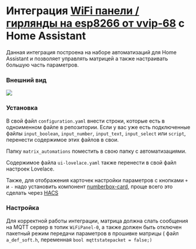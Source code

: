 # Интеграция **[WiFi панели / гирлянды на esp8266 от vvip-68](https://github.com/vvip-68/GyverPanelWiFi) с Home Assistant**

Данная интеграция построена на наборе автоматизаций для Home Assistant и позволяет управлять матрицей а также настраивать большую часть параметров.

### Внешний вид

![](https://github.com/tarasifua/vvip-68-matrix-home-assistant-integration/blob/main/screenshot/screenshot.png?raw=true)

### Установка

В свой файл `configuration.yaml` внести строки, которые есть в одноименном файле в репозитории. Если у вас уже есть подключенные файлы `input_boolean`, `input_number`, `input_text`, `input_select` или `script`, перенести содержимое этих файлов в свои.

Папку `matrix_automations` поместить в свою папку с автоматизациями.

Содержимое файла `ui-lovelace.yaml` также перенести в свой файл настроек Lovelace.

Также, для отображения карточек настройки параметров с кнопками `+` и `-` надо установить компонент [numberbox-card](https://github.com/htmltiger/numberbox-card), проще всего это сделать через [HACS](https://hacs.xyz/)

### Настройка

Для корректной работы интеграции, матрица должна слать сообщения на MQTT сервер в топик `WiFiPanel-0`, а также должен быть отключен пакетный режим передачи параметров в прошивке матрицы ( файл `a_def_soft.h`, переменная `bool mqttstatepacket = false;)`